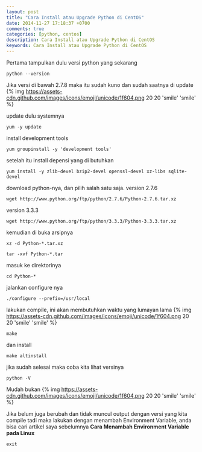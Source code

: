 ```yaml
---
layout: post
title: "Cara Install atau Upgrade Python di CentOS"
date: 2014-11-27 17:18:37 +0700
comments: true
categories: [python, centos]
description: Cara Install atau Upgrade Python di CentOS
keywords: Cara Install atau Upgrade Python di CentOS
---
```

Pertama tampulkan dulu versi python yang sekarang
```
python --version
```
Jika versi di bawah 2.7.8 maka itu sudah kuno dan sudah saatnya di update {% img https://assets-cdn.github.com/images/icons/emoji/unicode/1f604.png 20 20 'smile' 'smile' %}
<!--more-->
update dulu systemnya

```
yum -y update
```
install development tools
```
yum groupinstall -y 'development tools'
```
setelah itu install depensi yang di butuhkan
```
yum install -y zlib-devel bzip2-devel openssl-devel xz-libs sqlite-devel
```
download python-nya, dan pilih salah satu saja.
version 2.7.6
```
wget http://www.python.org/ftp/python/2.7.6/Python-2.7.6.tar.xz
```
version 3.3.3
```
wget http://www.python.org/ftp/python/3.3.3/Python-3.3.3.tar.xz
```

kemudian di buka arsipnya
```
xz -d Python-*.tar.xz
```
```
tar -xvf Python-*.tar
```
masuk ke direktorinya
```
cd Python-*
```
jalankan configure nya
```
./configure --prefix=/usr/local
```
lakukan compile, ini akan membutuhkan waktu yang lumayan lama {% img https://assets-cdn.github.com/images/icons/emoji/unicode/1f604.png 20 20 'smile' 'smile' %}
```
make
```
dan install
```
make altinstall
```
jika sudah selesai maka coba kita lihat versinya
```
python -V
```

Mudah bukan {% img https://assets-cdn.github.com/images/icons/emoji/unicode/1f604.png 20 20 'smile' 'smile' %}

Jika belum juga berubah dan tidak muncul output dengan versi yang kita compile tadi maka lakukan dengan menambah Environment Variable, anda bisa cari artikel saya sebelumnya __Cara Menambah Environment Variable pada Linux__

```
exit
```